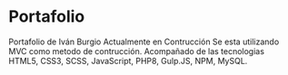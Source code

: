 ﻿# Portafolio
Portafolio de Iván Burgio
Actualmente en Contrucción
Se esta utilizando MVC como metodo de contrucción.
Acompañado de las tecnologias HTML5, CSS3, SCSS, JavaScript, PHP8, Gulp.JS, NPM, MySQL.
